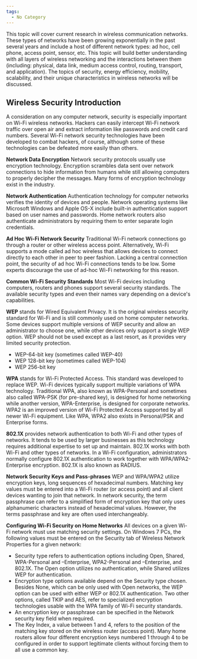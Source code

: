 ```yaml
---
tags:
  - No Category
---
```

This topic will cover current research in wireless communication
networks. These types of networks have been growing exponentially in the
past several years and include a host of different network types: ad
hoc, cell phone, access point, sensor, etc. This topic will build better
understanding with all layers of wireless networking and the
interactions between them (including: physical, data link, medium access
control, routing, transport, and application). The topics of security,
energy efficiency, mobility, scalability, and their unique
characteristics in wireless networks will be discussed.

## Wireless Security Introduction

A consideration on any computer network, security is especially
important on Wi-Fi wireless networks. Hackers can easily intercept Wi-Fi
network traffic over open air and extract information like passwords and
credit card numbers. Several Wi-Fi network security technologies have
been developed to combat hackers, of course, although some of these
technologies can be defeated more easily than others.

**Network Data Encryption** Network security protocols usually use
encryption technology. Encryption scrambles data sent over network
connections to hide information from humans while still allowing
computers to properly decipher the messages. Many forms of encryption
technology exist in the industry.

**Network Authentication** Authentication technology for computer
networks verifies the identity of devices and people. Network operating
systems like Microsoft Windows and Apple OS-X include built-in
authentication support based on user names and passwords. Home network
routers also authenticate administrators by requiring them to enter
separate login credentials.

**Ad Hoc Wi-Fi Network Security** Traditional Wi-Fi network connections
go through a router or other wireless access point. Alternatively, Wi-Fi
supports a mode called ad hoc wireless that allows devices to connect
directly to each other in peer to peer fashion. Lacking a central
connection point, the security of ad hoc Wi-Fi connections tends to be
low. Some experts discourage the use of ad-hoc Wi-Fi networking for this
reason.

**Common Wi-Fi Security Standards** Most Wi-Fi devices including
computers, routers and phones support several security standards. The
available security types and even their names vary depending on a
device's capabilities.

**WEP** stands for Wired Equivalent Privacy. It is the original wireless
security standard for Wi-Fi and is still commonly used on home computer
networks. Some devices support multiple versions of WEP security and
allow an administrator to choose one, while other devices only support a
single WEP option. WEP should not be used except as a last resort, as it
provides very limited security protection.

- WEP-64-bit key (sometimes called WEP-40)
- WEP 128-bit key (sometimes called WEP-104)
- WEP 256-bit key

**WPA** stands for Wi-Fi Protected Access. This standard was developed
to replace WEP. Wi-Fi devices typically support multiple variations of
WPA technology. Traditional WPA, also known as WPA-Personal and
sometimes also called WPA-PSK (for pre-shared key), is designed for home
networking while another version, WPA-Enterprise, is designed for
corporate networks. WPA2 is an improved version of Wi-Fi Protected
Access supported by all newer Wi-Fi equipment. Like WPA, WPA2 also
exists in Personal/PSK and Enterprise forms.

**802.1X** provides network authentication to both Wi-Fi and other types
of networks. It tends to be used by larger businesses as this technology
requires additional expertise to set up and maintain. 802.1X works with
both Wi-Fi and other types of networks. In a Wi-Fi configuration,
administrators normally configure 802.1X authentication to work together
with WPA/WPA2-Enterprise encryption. 802.1X is also known as RADIUS.

**Network Security Keys and Pass-phrases** WEP and WPA/WPA2 utilize
encryption keys, long sequences of hexadecimal numbers. Matching key
values must be entered into a Wi-Fi router (or access point) and all
client devices wanting to join that network. In network security, the
term passphrase can refer to a simplified form of encryption key that
only uses alphanumeric characters instead of hexadecimal values.
However, the terms passphrase and key are often used interchangeably.

**Configuring Wi-Fi Security on Home Networks** All devices on a given
Wi-Fi network must use matching security settings. On Windows 7 PCs, the
following values must be entered on the Security tab of Wireless Network
Properties for a given network:

- Security type refers to authentication options including Open, Shared,
  WPA-Personal and –Enterprise, WPA2-Personal and –Enterprise, and
  802.1X. The Open option utilizes no authentication, while Shared
  utilizes WEP for authentication.
- Encryption type options available depend on the Security type chosen.
  Besides None, which can be only used with Open networks, the WEP
  option can be used with either WEP or 802.1X authentication. Two other
  options, called TKIP and AES, refer to specialized encryption
  technologies usable with the WPA family of Wi-Fi security standards.
- An encryption key or passphrase can be specified in the Network
  security key field when required.
- The Key Index, a value between 1 and 4, refers to the position of the
  matching key stored on the wireless router (access point). Many home
  routers allow four different encryption keys numbered 1 through 4 to
  be configured in order to support legitimate clients without forcing
  them to all use a common key.